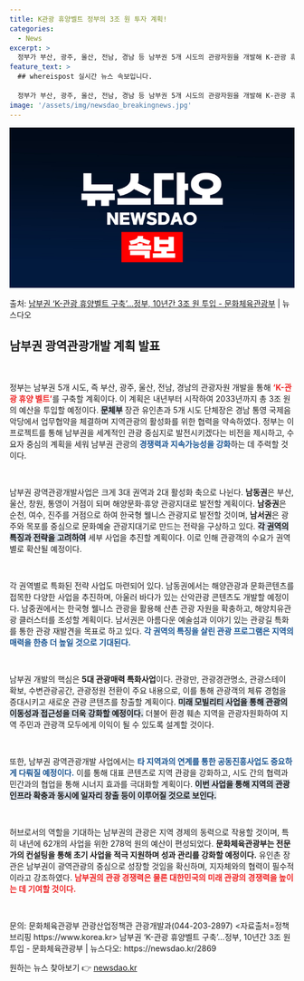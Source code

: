 ```yaml
---
title: K관광 휴양벨트 정부의 3조 원 투자 계획!
categories:
  - News
excerpt: >
  정부가 부산, 광주, 울산, 전남, 경남 등 남부권 5개 시도의 관광자원을 개발해 K-관광 휴양 벨트를 구축…
feature_text: >
  ## whereispost 실시간 뉴스 속보입니다.

  정부가 부산, 광주, 울산, 전남, 경남 등 남부권 5개 시도의 관광자원을 개발해 K-관광 휴양 벨트를 구축…
image: '/assets/img/newsdao_breakingnews.jpg'
---
```


![뉴스다오 속보](/assets/img/newsdao_breakingnews.jpg)

<p>출처: <a href="https://newsdao.kr/2869" rel="dofollow">남부권 ‘K-관광 휴양벨트 구축’…정부, 10년간 3조 원 투입 - 문화체육관광부</a> | 뉴스다오</p>

<h2 data-ke-size="size26">남부권 광역관광개발 계획 발표</h2>

<p data-ke-size="size16">&nbsp;</p>  
정부는 남부권 5개 시도, 즉 부산, 광주, 울산, 전남, 경남의 관광자원 개발을 통해 <b><span style="color: #ee2323;">‘K-관광 휴양 벨트’</span></b>를 구축할 계획이다. 이 계획은 내년부터 시작하여 2033년까지 총 3조 원의 예산을 투입할 예정이다. <b><span style="background-color: #21538527;">문체부</span></b> 장관 유인촌과 5개 시도 단체장은 경남 통영 국제음악당에서 업무협약을 체결하며 지역관광의 활성화를 위한 협력을 약속하였다. 정부는 이 프로젝트를 통해 남부권을 세계적인 관광 중심지로 발전시키겠다는 비전을 제시하고, 수요자 중심의 계획을 세워 남부권 관광의 <b><span style="color: #1a5490;">경쟁력과 지속가능성을 강화</span></b>하는 데 주력할 것이다. 

<p data-ke-size="size16">&nbsp;</p>  
남부권 광역관광개발사업은 크게 3대 권역과 2대 활성화 축으로 나뉜다. <b>남동권</b>은 부산, 울산, 창원, 통영이 거점이 되며 해양문화·휴양 관광지대로 발전할 계획이다. <b>남중권</b>은 순천, 여수, 진주를 거점으로 하여 한국형 웰니스 관광지로 발전할 것이며, <b>남서권</b>은 광주와 목포를 중심으로 문화예술 관광지대기로 만드는 전략을 구상하고 있다. <b><span style="background-color: #21538527;">각 권역의 특징과 전략을 고려하여</span></b> 세부 사업을 추진할 계획이다. 이로 인해 관광객의 수요가 권역별로 확산될 예정이다.

<p data-ke-size="size16">&nbsp;</p>  
각 권역별로 특화된 전략 사업도 마련되어 있다. 남동권에서는 해양관광과 문화콘텐츠를 접목한 다양한 사업을 추진하며, 아울러 바다가 있는 산악관광 콘텐츠도 개발할 예정이다. 남중권에서는 한국형 웰니스 관광을 활용해 산촌 관광 자원을 확충하고, 해양치유관광 클러스터를 조성할 계획이다. 남서권은 아름다운 예술섬과 이야기 있는 관광길 특화를 통한 관광 재발견을 목표로 하고 있다. <b><span style="color: #1a5490;">각 권역의 특징을 살린 관광 프로그램은 지역의 매력을 한층 더 높일 것으로 기대된다.</span></b>

<p data-ke-size="size16">&nbsp;</p>  
남부권 개발의 핵심은 <b>5대 관광매력 특화사업</b>이다. 관광만, 관광경관명소, 관광스테이 확보, 수변관광공간, 관광정원 전환이 주요 내용으로, 이를 통해 관광객의 체류 경험을 증대시키고 새로운 관광 콘텐츠를 창출할 계획이다. <b><span style="background-color: #21538527;">미래 모빌리티 사업을 통해 관광의 이동성과 접근성을 더욱 강화할 예정이다.</span></b> 더불어 환경 훼손 지역을 관광자원화하여 지역 주민과 관광객 모두에게 이익이 될 수 있도록 설계할 것이다.

<p data-ke-size="size16">&nbsp;</p>  
또한, 남부권 광역관광개발 사업에서는 <b><span style="color: #1a5490;">타 지역과의 연계를 통한 공동진흥사업도 중요하게 다뤄질 예정이다.</span></b> 이를 통해 대표 콘텐츠로 지역 관광을 강화하고, 시도 간의 협력과 민간과의 협업을 통해 시너지 효과를 극대화할 계획이다. <b><span style="background-color: #21538527;">이번 사업을 통해 지역의 관광 인프라 확충과 동시에 일자리 창출 등이 이루어질 것으로 보인다.</span></b>

<p data-ke-size="size16">&nbsp;</p>  
허브로서의 역할을 기대하는 남부권의 관광은 지역 경제의 동력으로 작용할 것이며, 특히 내년에 62개의 사업을 위한 278억 원의 예산이 편성되었다. <b>문화체육관광부는 전문가의 컨설팅을 통해 초기 사업을 적극 지원하며 성과 관리를 강화할 예정이다.</b> 유인촌 장관은 남부권이 광역관광의 중심으로 성장할 것임을 확신하며, 지자체와의 협력이 필수적이라고 강조하였다. <b><span style="color: #ee2323;">남부권의 관광 경쟁력은 물론 대한민국의 미래 관광의 경쟁력을 높이는 데 기여할 것이다.</span></b>

<p data-ke-size="size16">&nbsp;</p>  
문의: 문화체육관광부 관광산업정책관 관광개발과(044-203-2897)  
<자료출처=정책브리핑 https://www.korea.kr>  
남부권 ‘K-관광 휴양벨트 구축’…정부, 10년간 3조 원 투입 - 문화체육관광부 | 뉴스다오: https://newsdao.kr/2869  
 

원하는 뉴스 찾아보기 👉 <a href="https://newsdao.kr" rel="dofollow">newsdao.kr</a>


